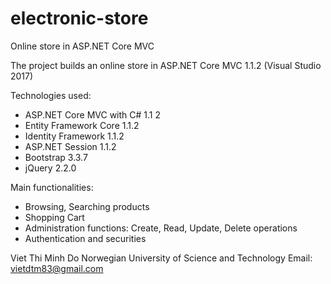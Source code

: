 # electronic-store
Online store in ASP.NET Core MVC

The project builds an online store in ASP.NET Core MVC 1.1.2 (Visual Studio 2017)

Technologies used:
+ ASP.NET Core MVC with C# 1.1 2
+ Entity Framework Core 1.1.2
+ Identity Framework 1.1.2
+ ASP.NET Session 1.1.2
+ Bootstrap 3.3.7
+ jQuery 2.2.0

Main functionalities:
+ Browsing, Searching products
+ Shopping Cart
+ Administration functions: Create, Read, Update, Delete operations 
+ Authentication and securities

Viet Thi Minh Do
Norwegian University of Science and Technology
Email: vietdtm83@gmail.com
